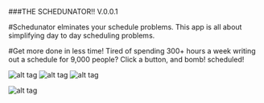 ###THE SCHEDUNATOR!!
V.0.0.1

#Schedunator elminates your schedule problems.
This app is all about simplifying day to day scheduling problems.

#Get more done in less time!
Tired of spending 300+ hours a week writing out a schedule for 9,000 people? Click a button, and bomb! scheduled!

![alt tag](images/AppFlow1.jpg)
![alt tag](images/AppFlow2.jpg)
![alt tag](images/AppFlow3.jpg)

![alt tag](images/FormWireFrame.jpg)
